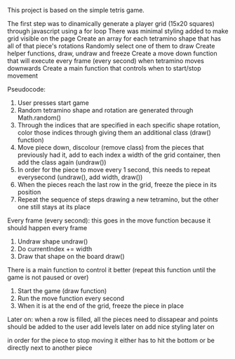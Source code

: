 This project is based on the simple tetris game.

The first step was to dinamically generate a player grid (15x20 squares) through javascript using a for loop
There was minimal styling added to make grid visible on the page
Create an array for each tetramino shape that has all of that piece's rotations
Randomly select one of them to draw
Create helper functions, draw, undraw and freeze
Create a move down function that will execute every frame (every second) when tetramino moves downwards
Create a main function that controls when to start/stop movement

Pseudocode:

1. User presses start game
2. Random tetramino shape and rotation are generated through Math.random()
3. Through the indices that are specified in each specific shape rotation, color those indices through giving them an additional class (draw() function)
4. Move piece down, discolour (remove class) from the pieces that previously had it, add to each index a width of the grid container, then add the class again (undraw())
5. In order for the piece to move every 1 second, this needs to repeat everysecond (undraw(), add width, draw())
6. When the pieces reach the last row in the grid, freeze the piece in its position
7. Repeat the sequence of steps drawing a new tetramino, but the other one still stays at its place

Every frame (every second): this goes in the move function because it should happen every frame

1. Undraw shape undraw()
2. Do currentIndex += width
3. Draw that shape on the board draw()

There is a main function to control it better (repeat this function until the game is not paused or over)

1. Start the game (draw function)
2. Run the move function every second
3. When it is at the end of the grid, freeze the piece in place

Later on:
when a row is filled, all the pieces need to dissapear and points should be added to the user
add levels later on
add nice styling later on

in order for the piece to stop moving it either has to hit the bottom or be directly next to another piece
